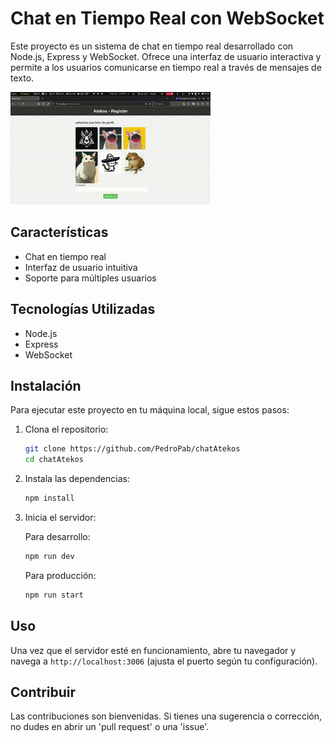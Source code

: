 # Chat en Tiempo Real con WebSocket

Este proyecto es un sistema de chat en tiempo real desarrollado con Node.js, Express y WebSocket. Ofrece una interfaz de usuario interactiva y permite a los usuarios comunicarse en tiempo real a través de mensajes de texto.

![Demostración del Chat en Tiempo Real](/imgReadme/tu_imagen.gif)

## Características

- Chat en tiempo real
- Interfaz de usuario intuitiva
- Soporte para múltiples usuarios

## Tecnologías Utilizadas

- Node.js
- Express
- WebSocket

## Instalación

Para ejecutar este proyecto en tu máquina local, sigue estos pasos:

1. Clona el repositorio:

   ```bash
   git clone https://github.com/PedroPab/chatAtekos
   cd chatAtekos
   ```

2. Instala las dependencias:

   ```bash
   npm install
   ```

3. Inicia el servidor:

   Para desarrollo:

   ```bash
   npm run dev
   ```

   Para producción:

   ```bash
   npm run start
   ```

## Uso

Una vez que el servidor esté en funcionamiento, abre tu navegador y navega a `http://localhost:3006` (ajusta el puerto según tu configuración).

## Contribuir

Las contribuciones son bienvenidas. Si tienes una sugerencia o corrección, no dudes en abrir un 'pull request' o una 'issue'.
